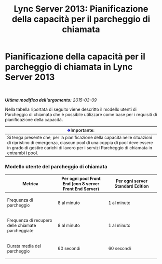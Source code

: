 ﻿---
title: 'Lync Server 2013: Pianificazione della capacità per il parcheggio di chiamata'
TOCTitle: Pianificazione della capacità per il parcheggio di chiamata
ms:assetid: 75520310-760a-4b1b-bcc1-4d724d13f87a
ms:mtpsurl: https://technet.microsoft.com/it-it/library/Gg416493(v=OCS.15)
ms:contentKeyID: 49301003
ms.date: 08/24/2015
mtps_version: v=OCS.15
ms.translationtype: HT
---

# Pianificazione della capacità per il parcheggio di chiamata in Lync Server 2013

 

_**Ultima modifica dell'argomento:** 2015-03-09_

Nella tabella riportata di seguito viene descritto il modello utenti di Parcheggio di chiamata che è possibile utilizzare come base per i requisiti di pianificazione della capacità.

<table>
<thead>
<tr class="header">
<th><img src="images/Gg412908.important(OCS.15).gif" title="important" alt="important" />Importante:</th>
</tr>
</thead>
<tbody>
<tr class="odd">
<td>Si tenga presente che, per la pianificazione della capacità nelle situazioni di ripristino di emergenza, ciascun pool di una coppia di pool deve essere in grado di gestire carichi di lavoro per i servizi Parcheggio di chiamata in entrambi i pool.</td>
</tr>
</tbody>
</table>


### Modello utente del parcheggio di chiamata

<table>
<colgroup>
<col style="width: 33%" />
<col style="width: 33%" />
<col style="width: 33%" />
</colgroup>
<thead>
<tr class="header">
<th>Metrica</th>
<th>Per ogni pool Front End (con 8 server Front End Server)</th>
<th>Per ogni server Standard Edition</th>
</tr>
</thead>
<tbody>
<tr class="odd">
<td><p>Frequenza di parcheggio</p></td>
<td><p>8 al minuto</p></td>
<td><p>1 al minuto</p></td>
</tr>
<tr class="even">
<td><p>Frequenza di recupero delle chiamate parcheggiate</p></td>
<td><p>8 al minuto</p></td>
<td><p>1 al minuto</p></td>
</tr>
<tr class="odd">
<td><p>Durata media del parcheggio</p></td>
<td><p>60 secondi</p></td>
<td><p>60 secondi</p></td>
</tr>
</tbody>
</table>

